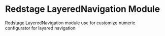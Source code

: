 Redstage LayeredNavigation Module
=================================================================

Redstage LayeredNavigation module use for customize numeric configurator for layared navigation
